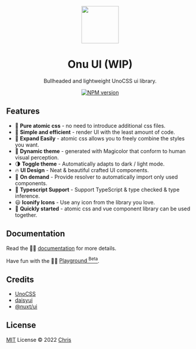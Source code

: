 <p align="center">
  <img src="./public/logo.svg" style="width:100px;" />
  <h1 align="center">Onu UI (WIP)</h1>
  <p align="center">Bullheaded and lightweight UnoCSS ui library.</p>
</p>

<p align="center">
<a href="https://www.npmjs.com/package/onu-ui"><img src="https://img.shields.io/npm/v/onu-ui?color=608e57&amp;label=" alt="NPM version"></a></p>
<p align="center">
</p>

## Features

- 💎 **Pure atomic css** - no need to introduce additional css files.
- 🍬 **Simple and efficient** - render UI with the least amount of code.
- 💜 **Expand Easily** - atomic css allows you to freely combine the styles you want.
- 🎨 **Dynamic theme** - generated with Magicolor that conform to human visual perception.
- 🌗 **Toggle theme** - Automatically adapts to dark / light mode.
- 🔥 **UI Design** - Neat & beautiful crafted UI components.
- 🌈 **On demand** - Provide resolver to automatically import only used components.
- 🚀 **Typescript Support** - Support TypeScript & type checked & type inference.
- 😃 **Iconify Icons** - Use any icon from the library you love.
- 💪 **Quickly started** - atomic css and vue component library can be used together.

## Documentation

Read the 🧑‍💻 [documentation](https://onu.zyob.top) for more details.

Have fun with the 🤹‍♂️ <a href="https://onu.zyob.top/play/">Playground <sup>Beta</sup></a>.

## Credits

- [UnoCSS](https://github.com/unocss/unocss)
- [daisyui](https://github.com/saadeghi/daisyui)
- [@nuxt/ui](https://github.com/nuxt/ui)

## License

[MIT](https://github.com/onu-ui/onu-ui/blob/main/LICENSE) License © 2022 [Chris](https://github.com/zyyv)
